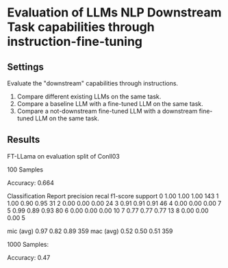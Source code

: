 # Evaluation of LLMs NLP Downstream Task capabilities through instruction-fine-tuning


## Settings

Evaluate the "downstream" capabilities through instructions.

1. Compare different existing LLMs on the same task.
2. Compare a baseline LLM with a fine-tuned LLM on the same task.
3. Compare a not-downstream fine-tuned LLM with a downstream fine-tuned LLM on the same task.



## Results

FT-LLama on evaluation  split of Conll03


100 Samples

Accuracy: 0.664

Classification Report
            precision   recal    f1-score   support
0           1.00       1.00     1.00       143
1           1.00       0.90     0.95       31
2           0.00       0.00     0.00       24
3           0.91       0.91     0.91       46
4           0.00       0.00     0.00       7
5           0.99       0.89     0.93       80
6           0.00       0.00     0.00       10
7           0.77       0.77     0.77       13
8           0.00       0.00     0.00       5
                                           
mic (avg)   0.97       0.82     0.89       359
mac (avg)   0.52       0.50     0.51       359


1000 Samples: 

Accuracy: 0.47


